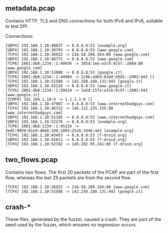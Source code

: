 ## metadata.pcap

Contains HTTP, TLS and DNS connections for both IPv4 and IPv6, suitable to test DPI.

Connections:

```
[UDP4] 192.168.1.10:48037 -> 8.8.8.8:53 [example.org]
[UDP4] 192.168.1.10:38793 -> 8.8.8.8:53 [www.google.com]
[TCP4] 192.168.1.10:36922 -> 216.58.208.164:80 [www.google.com]
[UDP4] 192.168.1.10:48772 -> 8.8.8.8:53 [www.google.com]
[TCP6] 2001:db8:1234::1:49936 -> 385d:1ee:e3c9:9c5f::2004:80 [www.google.com]
[UDP4] 192.168.1.10:51080 -> 8.8.8.8:53 [google.it]
[TCP6] 2001:db8:1234::1:44904 -> 2c9b:a9b9:83dd:d9d1::2003:443 []
[TCP4] 192.168.1.10:51588 -> 142.250.180.131:443 [google.it]
[UDP4] 192.168.1.10:42218 -> 8.8.8.8:53 [www.google.it]
[TCP6] 2001:db8:1234::1:59424 -> 3a5d:15fe:e3cb:9c5f::2003:443 [www.google.it]
[ICMP4] 192.168.1.10:4 -> 1.1.1.1:0 []
[UDP4] 192.168.1.10:47987 -> 8.8.8.8:53 [www.internetbadguys.com]
[TCP4] 192.168.1.10:46312 -> 146.112.255.155:80 [www.internetbadguys.com]
[UDP4] 192.168.1.10:51165 -> 8.8.8.8:53 [www.internetbadguys.com]
[UDP4] 192.168.1.10:52176 -> 8.8.8.8:53 [example.org]
[TCP6] 2001:db8:1234::1:45226 -> 2ed5:9050:81e9:4b68:248:1893:25c8:1946:443 [example.org]
[TCP4] 192.168.1.10:43453 -> 8.8.8.8:53 [f-droid.org]
[UDP4] 192.168.1.10:41011 -> 8.8.8.8:53 [f-droid.org]
[TCP4] 192.168.1.10:52782 -> 149.202.95.241:80 [f-droid.org]
```

## two_flows.pcap

Contains two flows. The first 20 packets of the PCAP are part of the first flow, whereas
the last 29 packets are from the second flow.

```
[TCP4] 192.168.1.10:36922 -> 216.58.208.164:80 [www.google.com]
[TCP4] 192.168.1.10:51588 -> 142.250.180.131:443 [google.it]
```

## crash-*

These files, generated by the fuzzer, caused a crash. They are part of
the seed used by the fuzzer, which ensures no regression occurs.
